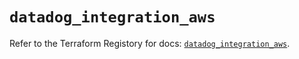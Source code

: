 # `datadog_integration_aws`

Refer to the Terraform Registory for docs: [`datadog_integration_aws`](https://registry.terraform.io/providers/datadog/datadog/3.31.0/docs/resources/integration_aws).

